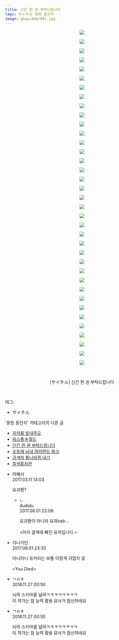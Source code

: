 ```yaml
---
title: 신간 한 권 부탁드립니다
tags: サイチル 동방_동인지
image: ghap/448/001.jpg
---
```

<div class="article">
<p style="text-align: center; clear: none; float: none;"><img src="{{ site.nasurl }}/ghap/448/001.jpg"/></p>
<p style="text-align: center; clear: none; float: none;"><img src="{{ site.nasurl }}/ghap/448/002.jpg"/></p>
<p style="text-align: center; clear: none; float: none;"><img src="{{ site.nasurl }}/ghap/448/003.jpg"/></p>
<p style="text-align: center; clear: none; float: none;"><img src="{{ site.nasurl }}/ghap/448/004.jpg"/></p>
<p style="text-align: center; clear: none; float: none;"><img src="{{ site.nasurl }}/ghap/448/005.jpg"/></p>
<p style="text-align: center; clear: none; float: none;"><img src="{{ site.nasurl }}/ghap/448/006.jpg"/></p>
<p style="text-align: center; clear: none; float: none;"><img src="{{ site.nasurl }}/ghap/448/007.jpg"/></p>
<p style="text-align: center; clear: none; float: none;"><img src="{{ site.nasurl }}/ghap/448/008.jpg"/></p>
<p style="text-align: center; clear: none; float: none;"><img src="{{ site.nasurl }}/ghap/448/009.jpg"/></p>
<p style="text-align: center; clear: none; float: none;"><img src="{{ site.nasurl }}/ghap/448/010.jpg"/></p>
<p style="text-align: center; clear: none; float: none;"><img src="{{ site.nasurl }}/ghap/448/011.jpg"/></p>
<p style="text-align: center; clear: none; float: none;"><img src="{{ site.nasurl }}/ghap/448/012.jpg"/></p>
<p style="text-align: center; clear: none; float: none;"><img src="{{ site.nasurl }}/ghap/448/013.jpg"/></p>
<p style="text-align: center; clear: none; float: none;"><img src="{{ site.nasurl }}/ghap/448/014.jpg"/></p>
<p style="text-align: center; clear: none; float: none;"><img src="{{ site.nasurl }}/ghap/448/015.jpg"/></p>
<p style="text-align: center; clear: none; float: none;"><img src="{{ site.nasurl }}/ghap/448/016.jpg"/></p>
<p style="text-align: center; clear: none; float: none;"><img src="{{ site.nasurl }}/ghap/448/017.jpg"/></p>
<p style="text-align: center; clear: none; float: none;"><img src="{{ site.nasurl }}/ghap/448/018.jpg"/></p>
<p style="text-align: center; clear: none; float: none;"><img src="{{ site.nasurl }}/ghap/448/019.jpg"/></p>
<p style="text-align: center; clear: none; float: none;"><img src="{{ site.nasurl }}/ghap/448/020.jpg"/></p>
<p style="text-align: center; clear: none; float: none;"><img src="{{ site.nasurl }}/ghap/448/021.jpg"/></p>
<p style="text-align: center; clear: none; float: none;"><img src="{{ site.nasurl }}/ghap/448/022.jpg"/></p>
<p style="text-align: center; clear: none; float: none;"><img src="{{ site.nasurl }}/ghap/448/023.jpg"/></p>
<p style="text-align: center; clear: none; float: none;"><img src="{{ site.nasurl }}/ghap/448/024.jpg"/></p>
<p style="text-align: center; clear: none; float: none;"><img src="{{ site.nasurl }}/ghap/448/025.jpg"/></p>
<p style="text-align: center; clear: none; float: none;"><img src="{{ site.nasurl }}/ghap/448/026.jpg"/></p>
<p style="text-align: center; clear: none; float: none;"><img src="{{ site.nasurl }}/ghap/448/027.jpg"/></p>
<p style="text-align: center; clear: none; float: none;"><img src="{{ site.nasurl }}/ghap/448/028.jpg"/></p>
<p style="text-align: center; clear: none; float: none;"><img src="{{ site.nasurl }}/ghap/448/029.jpg"/></p>
<p style="text-align: center; clear: none; float: none;"><img src="{{ site.nasurl }}/ghap/448/030.jpg"/></p>
<p style="text-align: center; clear: none; float: none;"><img src="{{ site.nasurl }}/ghap/448/031.jpg"/></p>
<p style="text-align: center; clear: none; float: none;"><img src="{{ site.nasurl }}/ghap/448/032.jpg"/></p>
<p style="text-align: center; clear: none; float: none;"><img src="{{ site.nasurl }}/ghap/448/033.jpg"/></p>
<p style="text-align: center; clear: none; float: none;"><img src="{{ site.nasurl }}/ghap/448/034.jpg"/></p>
<p style="text-align: center; clear: none; float: none;"><img src="{{ site.nasurl }}/ghap/448/035.jpg"/></p>
<p style="text-align: center; clear: none; float: none;"><img src="{{ site.nasurl }}/ghap/448/036.jpg"/></p>
<p style="text-align: center; clear: none; float: none;"><img src="{{ site.nasurl }}/ghap/448/037.jpg"/></p>
<p style="text-align: center; clear: none; float: none;"><br/></p>
<p style="text-align: center; clear: none; float: none;">[サイチル] 신간 한 권 부탁드립니다</p>
<p><br/></p>
</div><div class="tagTrail">
<p>태그: </p>
<ul>
<li>サイチル</li>
</ul>
</div><div class="another">
<p>'동방 동인지' 카테고리의 다른 글</p>
<ul>
<li><a href="/2016-06-21-ghap_450">지저를 빛내주오</a></li>
<li><a href="/2016-06-21-ghap_449">피스풀☆월드</a></li>
<li><a href="/2016-06-21-ghap_448">신간 한 권 부탁드립니다</a></li>
<li><a href="/2016-06-21-ghap_447">오토메 뇌내 하이랜드 파크</a></li>
<li><a href="/2016-06-21-ghap_446">금색의 톱니바퀴 내기</a></li>
<li><a href="/2016-06-21-ghap_444">칠색홍차관</a></li>
</ul>
</div><div class="cb_module cb_fluid">
<div class="cb_wrt cb_profile">
<div class="comment">
<ul>
<li class="cb_thumb_off" id="comment14936660">
<div class="cb_comment_area">
<div class="cb_info_area">
<div class="cb_section">
<span class="cb_nick_name">어째서</span>
</div>
<div class="cb_section">
<span class="cb_date">2017.03.11 14:03 </span>
</div>
</div>
<div class="cb_dsc_comment">
<p class="cb_dsc">
											요괴짱?
										</p>
</div>
<ul>
<li class="cb_thumb_off" id="comment15049543">
<span class="cb_bu_subnode">ㄴ</span>
<div class="cb_comment_area">
<div class="cb_info_area">
<div class="cb_section">
<span class="cb_nick_name">dudidu</span>
</div>
<div class="cb_section">
<span class="cb_date">2017.08.01 22:09 </span>
</div>
</div>
<div class="cb_dsc_comment">
<p class="cb_dsc">
																요괴짱이 아니라 요과bab....<br/>
<br/>
&lt;이미 결계에 빠진 유저입니다.&gt;
															</p>
</div>
</div>
</li>
</ul>
</div></li>
<li class="cb_thumb_off" id="comment15049626">
<div class="cb_comment_area">
<div class="cb_info_area">
<div class="cb_section">
<span class="cb_nick_name">지나가던</span>
</div>
<div class="cb_section">
<span class="cb_date">2017.08.01 23:35 </span>
</div>
</div>
<div class="cb_dsc_comment">
<p class="cb_dsc">
											아니아니 유카리는 보통 이렇게 귀엽지 않<br/>
<br/>
&lt;You Died&gt;
										</p>
</div>
</div></li>
<li class="cb_thumb_off" id="comment15378963">
<div class="cb_comment_area">
<div class="cb_info_area">
<div class="cb_section">
<span class="cb_nick_name">ㄱㅁㅎ</span>
</div>
<div class="cb_section">
<span class="cb_date">2018.11.27 00:50 </span>
</div>
</div>
<div class="cb_dsc_comment">
<p class="cb_dsc">
											뇌의 스키마를 넓혀ㅋㅋㅋㅋㅋㅋㅋㅋ<br/>
이 작가는 참 능력 활용 묘사가 참신하네요<br/>
</p>
</div>
</div></li>
<li class="cb_thumb_off" id="comment15378964">
<div class="cb_comment_area">
<div class="cb_info_area">
<div class="cb_section">
<span class="cb_nick_name">ㄱㅁㅎ</span>
</div>
<div class="cb_section">
<span class="cb_date">2018.11.27 00:50 </span>
</div>
</div>
<div class="cb_dsc_comment">
<p class="cb_dsc">
											뇌의 스키마를 넓혀ㅋㅋㅋㅋㅋㅋㅋㅋ<br/>
이 작가는 참 능력 활용 묘사가 참신하네요<br/>
</p>
</div>
</div></li>
</ul>
</div>
</div><!-- commentList close -->
</div>